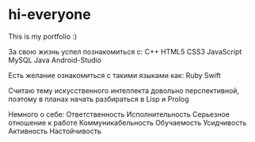 # hi-everyone
This is my portfolio :)


За свою жизнь успел познакомиться с: 
  С++
  HTML5
  CSS3
  JavaScript
  MySQL
  Java
  Android-Studio
  
Есть желание ознакомиться с такими языками как: 
  Ruby
  Swift
  
Считаю тему искусственного интеллекта довольно перспективной, поэтому в планах начать разбираться в Lisp и Prolog

Немного о себе: 
    Ответственность
    Исполнительность
    Серьезное отношение к работе
    Коммуникабельность
    Обучаемость
    Усидчивость
    Активность
    Настойчивость
